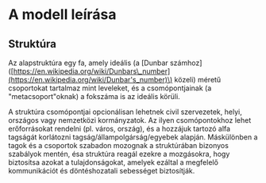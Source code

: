 # A modell leírása

## Struktúra

Az alapstruktúra egy fa, amely ideális \(a \[Dunbar számhoz\]\([https://en.wikipedia.org/wiki/Dunbars\_number](https://en.wikipedia.org/wiki/Dunbar's_number)\) közeli\) méretű csoportokat tartalmaz mint leveleket, és a csomópontjainak \(a "metacsoport"oknak\) a fokszáma is az ideális körüli.

A struktúra csomópontjai opcionálisan lehetnek civil szervezetek, helyi, országos vagy nemzetközi kormányzatok. Az ilyen csomópontokhoz lehet erőforrásokat rendelni \(pl. város, ország\), és a hozzájuk tartozó alfa tagságát korlátozni tagság/állampolgárság/egyebek alapján. Máskülönben a tagok és a csoportok szabadon mozognak a struktúrában bizonyos szabályok mentén, ésa struktúra reagál ezekre a mozgásokra, hogy biztosítsa azokat a tulajdonságokat, amelyek ezáltal a megfelelő kommunikációt és döntéshozatali sebességet biztosítják.

